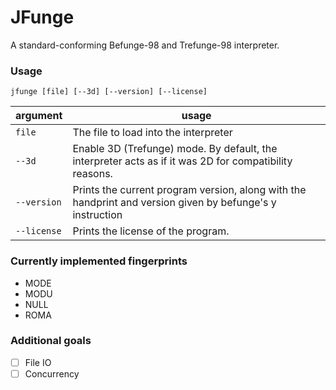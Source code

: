 # JFunge
A standard-conforming Befunge-98 and Trefunge-98 interpreter.

### Usage
`jfunge [file] [--3d] [--version] [--license]`

| argument    | usage                                                                                                     |
|-------------|-----------------------------------------------------------------------------------------------------------|
| `file`      | The file to load into the interpreter                                                                     |
| `--3d`      | Enable 3D (Trefunge) mode. By default, the interpreter acts as if it was 2D for compatibility reasons.    |
| `--version` | Prints the current program version, along with the handprint and version given by befunge's y instruction |
| `--license` | Prints the license of the program.                                                                        |

### Currently implemented fingerprints
- MODE
- MODU
- NULL
- ROMA

### Additional goals
- [ ] File IO
- [ ] Concurrency
